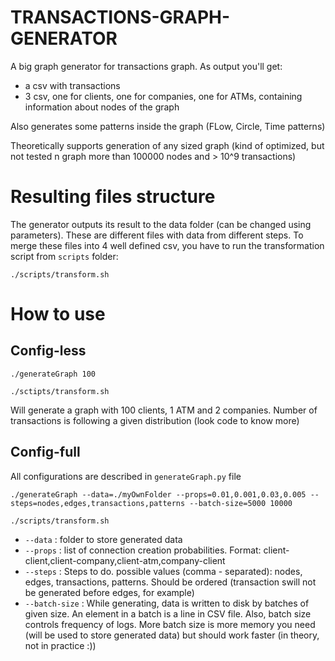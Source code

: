 # TRANSACTIONS-GRAPH-GENERATOR

A big graph generator for transactions graph. As output you'll get:
* a csv with transactions
* 3 csv, one for clients, one for companies, one for ATMs, containing information about nodes of the graph

Also generates some patterns inside the graph (FLow, Circle, Time patterns)

Theoretically supports generation of any sized graph (kind of optimized, but not tested n graph more than 100000 nodes and > 10^9 transactions)

# Resulting files structure
The generator outputs its result to the data folder (can be changed using parameters). These are different files with data from different steps.
To merge these files into 4 well defined csv, you have to run the transformation script from `scripts` folder:
```
./scripts/transform.sh
```

# How to use
## Config-less
```
./generateGraph 100

./sctipts/transform.sh
```
Will generate a graph with 100 clients, 1 ATM and 2 companies.  Number of transactions is following a given distribution (look code to know more)

## Config-full
All configurations are described in `generateGraph.py` file
```
./generateGraph --data=./myOwnFolder --props=0.01,0.001,0.03,0.005 --steps=nodes,edges,transactions,patterns --batch-size=5000 10000

./scripts/transform.sh
```
* `--data` : folder to store generated data
* `--props` : list of connection creation probabilities. Format: client-client,client-company,client-atm,company-client
* `--steps` : Steps to do. possible values (comma - separated): nodes, edges, transactions, patterns. Should be ordered (transaction swill not be generated before edges, for example)
* `--batch-size` : While generating, data is written to disk by batches of given size. An element in a batch is a line in CSV file. Also, batch size controls frequency of logs. More batch size is more memory you need (will be used to store generated data) but should work faster (in theory, not in practice :))